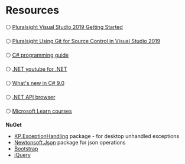 # Resources

:white_circle: [Pluralsight Visual Studio 2019 Getting Started](https://app.pluralsight.com/library/courses/visual-studio-2019-getting-started/table-of-contents)

:white_circle: [Pluralsight Using Git for Source Control in Visual Studio 2019](https://app.pluralsight.com/library/courses/using-git-source-control-visual-studio/table-of-contents)

:white_circle: [C# programming guide](https://docs.microsoft.com/en-us/dotnet/csharp/programming-guide/)

:white_circle: [.NET youtube for .NET](https://www.youtube.com/channel/UCvtT19MZW8dq5Wwfu6B0oxw)

:white_circle: [What's new in C# 9.0](https://docs.microsoft.com/en-us/dotnet/csharp/whats-new/csharp-9)

:white_circle: [.NET API browser](https://docs.microsoft.com/en-us/dotnet/api/?view=net-5.0)

:white_circle: [Microsoft Learn courses](https://docs.microsoft.com/en-us/learn/)

**NuGet** 

- [KP.ExceptionHandling](https://www.nuget.org/packages/KP.ExceptionHandling/#) package - for desktop unhandled exceptions
- [Newtonsoft.Json](https://www.nuget.org/packages/Newtonsoft.Json/) package for json operations
- [Bootstrap](https://www.nuget.org/packages/bootstrap/5.0.0-beta2)
- [jQuery](https://www.nuget.org/packages/jQuery/)


